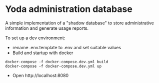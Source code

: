 # Yoda administration database

A simple implementation of a "shadow database" to store administrative information and generate usage reports.

To set up a dev environment:
- rename .env.template to .env and set suitable values
- Build and startup with docker
```
docker-compose -f docker-compose.dev.yml build
docker-compose -f docker-compose.dev.yml up
```
- Open http://localhost:8080
